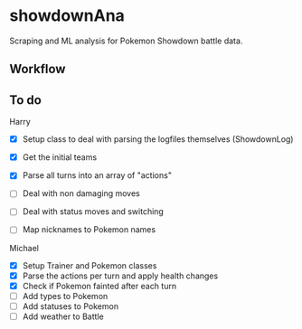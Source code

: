 # showdownAna
Scraping and ML analysis for Pokemon Showdown battle data.

## Workflow

## To do
Harry
- [x] Setup class to deal with parsing the logfiles themselves (ShowdownLog)
- [x] Get the initial teams
- [x] Parse all turns into an array of "actions"
- [ ] Deal with non damaging moves
- [ ] Deal with status moves and switching 
- [ ] Map nicknames to Pokemon names


Michael 
- [x] Setup Trainer and Pokemon classes
- [x] Parse the actions per turn and apply health changes
- [x] Check if Pokemon fainted after each turn
- [ ] Add types to Pokemon
- [ ] Add statuses to Pokemon
- [ ] Add weather to Battle
